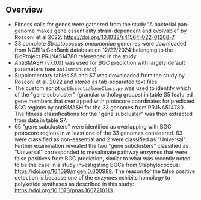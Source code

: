 ## Overview

- Fitness calls for genes were gathered from the study "A bacterial pan-genome makes gene essentiality strain-dependent and evolvable" by Rosconi et al 2022: https://doi.org/10.1038/s41564-022-01208-7
- 33 complete *Streptococcus pneumoniae* genomes were downloaded from NCBI's GenBank database on 12/22/2024 belonging to the BioProject PRJNA514780 referenced in the study.
- AntiSMASH (v7.0.0) was used for BGC prediction with largely default parameters (see `antismash.cmds`).
- Supplementary tables S5 and S7 was downloaded from the study by Rosconi et al. 2022 and stored as tab-separated text files. 
- The custom script `getEssentialomeClass.py` was used to identify which of the "gene subcluster" (granular ortholog groups) in table S5 featured gene members that overlapped with protocore coordinates for predicted BGC regions by antiSMASH for the 33 genomes from PRJNA514780. The fitness classifications for the "gene subcluster" was then extracted from data in table S7.
- 65 "gene subclusters" were identified as overlapping with BGC protocore regions in at least one of the 33 genomes considered. 63 were classified as non-essential and 2 were classified as "Universal". Further examination revealed the two "gene subclusters" classified as "Universal" corresponded to mevalonate pathway enzymes that were false positives from BGC prediction, similar to what was recently noted to be the case in a study investigating BGCs from Staphylococcus: https://doi.org/10.1099/mgen.0.000988. The reason for the false positive detection is because one of the enzymes exhibits homology to polyketide synthases as described in this study: https://doi.org/10.1073/pnas.1607210113.
